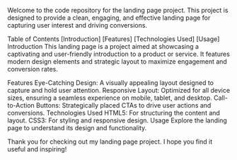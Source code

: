 Welcome to the code repository for the landing page project. This project is designed to provide a clean, engaging, and effective landing page for capturing user interest and driving conversions.

Table of Contents
[Introduction]
[Features]
[Technologies Used]
[Usage]
Introduction
This landing page is a project aimed at showcasing a captivating and user-friendly introduction to a product or service. It features modern design elements and strategic layout to maximize engagement and conversion rates.

Features
Eye-Catching Design: A visually appealing layout designed to capture and hold user attention.
Responsive Layout: Optimized for all device sizes, ensuring a seamless experience on mobile, tablet, and desktop.
Call-to-Action Buttons: Strategically placed CTAs to drive user actions and conversions.
Technologies Used
HTML5: For structuring the content and layout.
CSS3: For styling and responsive design.
Usage
Explore the landing page to understand its design and functionality.

Thank you for checking out my landing page project. I hope you find it useful and inspiring!

